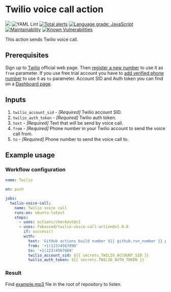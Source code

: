 # Twilio voice call action
![](https://img.shields.io/github/v/release/fabasoad/twilio-voice-call-action?include_prereleases) ![YAML Lint](https://github.com/fabasoad/twilio-voice-call-action/workflows/YAML%20Lint/badge.svg) [![Total alerts](https://img.shields.io/lgtm/alerts/g/fabasoad/twilio-voice-call-action.svg?logo=lgtm&logoWidth=18)](https://lgtm.com/projects/g/fabasoad/twilio-voice-call-action/alerts/) [![Language grade: JavaScript](https://img.shields.io/lgtm/grade/javascript/g/fabasoad/twilio-voice-call-action.svg?logo=lgtm&logoWidth=18)](https://lgtm.com/projects/g/fabasoad/twilio-voice-call-action/context:javascript) [![Maintainability](https://api.codeclimate.com/v1/badges/99ae71f3775872bc4338/maintainability)](https://codeclimate.com/github/fabasoad/twilio-voice-call-action/maintainability) [![Known Vulnerabilities](https://snyk.io/test/github/fabasoad/twilio-voice-call-action/badge.svg?targetFile=package.json)](https://snyk.io/test/github/fabasoad/twilio-voice-call-action?targetFile=package.json)

This action sends Twilio voice call.

## Prerequisites
Sign up to [Twilio](https://twilio.com) official web page. Then [register a new number](https://www.twilio.com/console/voice/numbers) to use it as `from` parameter. If you use free trial account you have to [add verified phone number](https://support.twilio.com/hc/en-us/articles/223180048-Adding-a-Verified-Phone-Number-or-Caller-ID-with-Twilio) to use it as `to` parameter. Account SID and Auth token you can find on a [Dashboard page](https://www.twilio.com/console).

## Inputs
1. `twilio_account_sid` - _[Required]_ Twilio account SID. 
2. `twilio_auth_token` - _[Required]_ Twilio auth token.
3. `text` - _[Required]_ Text that will be send by voice call.
4. `from` - _[Required]_ Phone number in your Twilio account to send the voice call from.
5. `to` - _[Required]_ Phone number to send the voice call to.

## Example usage

### Workflow configuration

```yaml
name: Twilio

on: push

jobs:
  twilio-voice-call:
    name: Twilio voice call
    runs-on: ubuntu-latest
    steps:
      - uses: actions/checkout@v1
      - uses: fabasoad/twilio-voice-call-action@v1.0.0
        if: success()
        with:
          text: 'GitHub actions build number ${{ github.run_number }} passed successfully.'
          from: '+1(123)4567890'
          to: '+1(123)4567809'
          twilio_account_sid: ${{ secrets.TWILIO_ACCOUNT_SID }}
          twilio_auth_token: ${{ secrets.TWILIO_AUTH_TOKEN }}
```

### Result
Find [example.mp3](https://raw.githubusercontent.com/fabasoad/twilio-voice-call-action/master/example.mp3) file in the root of repository to listen.